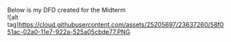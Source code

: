 Below is my DFD created for the Midterm  
![alt tag]https://cloud.githubusercontent.com/assets/25205697/23637260/58f051ac-02a0-11e7-922a-525a05cbde77.PNG
